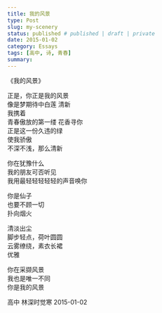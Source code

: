 ```yaml
---
title: 我的风景
type: Post
slug: my-scenery
status: published # published | draft | private
date: 2015-01-02
category: Essays
tags: [高中, 诗, 青春]
summary:
---
```


《我的风景》

正是，你正是我的风景<br/>
像是梦期待中白莲 清新<br/>
我携着<br/>
青春傲放的第一缕 花香寻你<br/>
正是这一份久违的绿<br/>
使我骄傲<br/>
不深不浅，那么清新<br/>

你在犹豫什么<br/>
我的朋友可否听见<br/>
我用最轻轻轻轻轻的声音唤你<br/>

你是仙子<br/>
也要不顾一切<br/>
扑向烟火<br/>

清淡出尘<br/>
脚步轻点，荷叶圆圆<br/>
云雾缭绕，素衣长裙<br/>
优雅<br/>

你在采撷风景<br/>
我也是唯一不同<br/>
你是我的风景<br/>

高中 林深时觉寒 2015-01-02